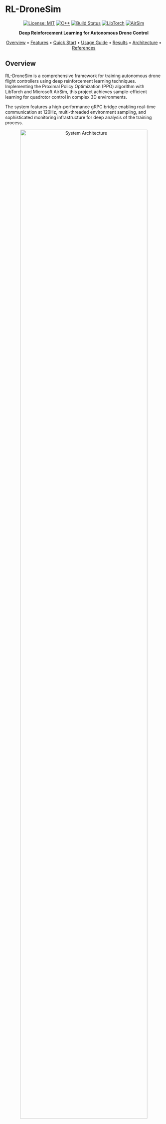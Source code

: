 # RL-DroneSim

<div align="center">

<!-- <img src="docs/logo.png" alt="RL-DroneSim Logo" width="200"/> -->

[![License: MIT](https://img.shields.io/badge/License-MIT-blue.svg)](LICENSE)
[![C++](https://img.shields.io/badge/C++-20-blue.svg)](https://en.cppreference.com/w/cpp/20)
[![Build Status](https://img.shields.io/github/actions/workflow/status/muhkartal/RL-DroneSim/ci.yml?branch=main)](https://github.com/muhkartal/RL-DroneSim/actions)
[![LibTorch](https://img.shields.io/badge/LibTorch-2.0-orange.svg)](https://pytorch.org/cppdocs/)
[![AirSim](https://img.shields.io/badge/AirSim-2022-brightgreen.svg)](https://microsoft.github.io/AirSim/)

**Deep Reinforcement Learning for Autonomous Drone Control**

[Overview](#overview) • [Features](#key-features) • [Quick Start](#quick-start) • [Usage Guide](#usage-guide) • [Results](#experimental-results) • [Architecture](#algorithm-implementation-details) • [References](#theoretical-background)

</div>

## Overview

RL-DroneSim is a comprehensive framework for training autonomous drone flight controllers using deep reinforcement learning techniques. Implementing the Proximal Policy Optimization (PPO) algorithm with LibTorch and Microsoft AirSim, this project achieves sample-efficient learning for quadrotor control in complex 3D environments.

The system features a high-performance gRPC bridge enabling real-time communication at 120Hz, multi-threaded environment sampling, and sophisticated monitoring infrastructure for deep analysis of the training process.

<div align="center">
  <img src="docs/architecture.png" alt="System Architecture" width="90%"/>
</div>

## Key Features

<table>
<tr>
  <td width="33%">
    <h3>Optimized PPO Implementation</h3>
    <ul>
      <li>Generalized Advantage Estimation</li>
      <li>Policy clipping mechanism</li>
      <li>Entropy regularization</li>
      <li>Orthogonal weight initialization</li>
    </ul>
  </td>
  <td width="33%">
    <h3>High-Performance Infrastructure</h3>
    <ul>
      <li>Zero-copy gRPC architecture</li>
      <li>120Hz bidirectional communication</li>
      <li>Multi-threaded environment sampling</li>
      <li>Synchronous experience collection</li>
    </ul>
  </td>
  <td width="33%">
    <h3>Production-Quality Design</h3>
    <ul>
      <li>Neural architecture optimized for drone control</li>
      <li>Prometheus metrics integration</li>
      <li>Modular C++20 code organization</li>
      <li>Comprehensive testing suite</li>
    </ul>
  </td>
</tr>
</table>

## Quick Start

```bash
# Clone with submodules
git clone --recursive https://github.com/muhkartal/RL-DroneSim.git
cd RL-DroneSim

# Install dependencies (using vcpkg)
./scripts/install_dependencies.sh

# Build the project
cmake -B build -DCMAKE_TOOLCHAIN_FILE=path/to/vcpkg/scripts/buildsystems/vcpkg.cmake
cmake --build build --config Release -j$(nproc)

# Start the training
./build/rldronesim train --config configs/training_config.yaml

# Start monitoring dashboard (optional)
docker-compose up -d
```

Access the training dashboard at [http://localhost:3000](http://localhost:3000)

## Requirements

<details>
<summary><strong>Software Dependencies</strong></summary>

-  CMake 3.16+
-  C++20 compatible compiler (GCC 10+/Clang 10+/MSVC 19.27+)
-  vcpkg package manager
-  Microsoft AirSim (2022 version or later)
-  Docker & docker-compose (for monitoring infrastructure)

Required packages (automatically installed via vcpkg):

-  LibTorch (C++ API for PyTorch)
-  gRPC and Protocol Buffers
-  Prometheus C++ client
-  Eigen3 matrix library
-  yaml-cpp configuration parser
-  spdlog logging library
-  CLI11 command-line parser
-  GoogleTest testing framework
</details>

<details>
<summary><strong>Hardware Recommendations</strong></summary>

-  CUDA-compatible GPU (NVIDIA GTX 1080 or better)
-  16GB+ RAM
-  4+ CPU cores

For optimal performance:

-  NVIDIA RTX 3080 or better
-  32GB+ RAM
-  8+ CPU cores (preferably modern AMD Ryzen or Intel i7/i9)
-  NVMe SSD for model checkpoints and dataset storage
</details>

## Build Instructions

```bash
# Clone the repository with submodules
git clone --recursive https://github.com/muhkartal/RL-DroneSim.git
cd RL-DroneSim

# Install dependencies with vcpkg
vcpkg install torch:x64-linux libtorch:x64-linux grpc:x64-linux protobuf:x64-linux \
  prometheus-cpp:x64-linux eigen3:x64-linux yaml-cpp:x64-linux \
  gtest:x64-linux spdlog:x64-linux cli11:x64-linux

# Configure with CMake
cmake -B build -DCMAKE_TOOLCHAIN_FILE=path/to/vcpkg/scripts/buildsystems/vcpkg.cmake \
  -DCMAKE_BUILD_TYPE=Release

# Build the project
cmake --build build --config Release -j$(nproc)

# Run tests (optional but recommended)
cd build && ctest -V
```

<details>
<summary><strong>Project Structure</strong></summary>

```
RL-DroneSim/
├── include/                   # Header files
│   ├── agent.h                # PPO agent implementation
│   ├── environment.h          # Environment abstraction
│   ├── grpc_client.h          # AirSim communication client
│   ├── grpc_server.h          # AirSim communication server
│   ├── metrics.h              # Prometheus metrics integration
│   ├── models.h               # Neural network architecture
│   ├── ppo.h                  # PPO algorithm implementation
│   └── utils.h                # Utility functions
├── src/                       # Implementation files
├── proto/                     # gRPC protocol definitions
│   └── airsim_bridge.proto    # Observation and action messages
├── configs/                   # Configuration files
│   └── training_config.yaml   # Training hyperparameters
├── monitoring/                # Metrics visualization
│   ├── dashboard.json         # Grafana dashboard
│   ├── datasources.yaml       # Grafana data sources
│   └── prometheus.yml         # Prometheus configuration
├── test/                      # Unit and integration tests
│   ├── test_advantage.cpp     # GAE calculation tests
│   ├── test_grpc.cpp          # Communication tests
│   └── test_ppo.cpp           # Algorithm tests
├── docs/                      # Documentation
├── .github/                   # CI/CD configuration
├── CMakeLists.txt             # Build configuration
├── Dockerfile                 # Container definition
├── docker-compose.yml         # Service orchestration
└── README.md                  # Project documentation
```

</details>

## Usage Guide

### Training a Policy

```bash
# Start a training run with default hyperparameters
./rldronesim train --config configs/training_config.yaml

# Custom training with modified parameters
./rldronesim train --config configs/training_config.yaml --epochs 500
```

<details>
<summary><strong>Example Training Output</strong></summary>

```
[2025-04-27 14:23:15.425] [info] RL-DroneSim starting up
[2025-04-27 14:23:15.632] [info] Using device: CUDA
[2025-04-27 14:23:16.103] [info] Starting training for 200 epochs
[2025-04-27 14:23:36.872] [info] Epoch 1 completed in 20.77s (98.6 steps/s)
[2025-04-27 14:23:36.872] [info] Episode reward: -23.4, Policy loss: 0.0428, Value loss: 0.312
...
[2025-04-27 18:06:45.892] [info] Epoch 200 completed in 18.94s (108.1 steps/s)
[2025-04-27 18:06:45.893] [info] Episode reward: 342.7, Policy loss: 0.0108, Value loss: 0.053
[2025-04-27 18:06:46.234] [info] Saved checkpoint to ./checkpoints/checkpoint_200.pt
[2025-04-27 18:06:47.891] [info] Exported model to ./models/final_model.onnx
```

</details>

### Analyzing Training Progress

The system includes comprehensive real-time monitoring capabilities:

```bash
# Start monitoring stack
docker-compose up -d

# Access the Grafana dashboard
xdg-open http://localhost:3000  # Linux
open http://localhost:3000      # macOS
start http://localhost:3000     # Windows
```

<div align="center">
  <img src="images/dashboard.png" alt="Training Dashboard" width="90%"/>
</div>

### Evaluating Trained Models

```bash
# Run evaluation on a trained model
./rldronesim eval --checkpoint checkpoints/checkpoint_200.pt --episodes 10

# Record a video during evaluation
./rldronesim eval --checkpoint checkpoints/checkpoint_200.pt --episodes 5 --record
```

<details>
<summary><strong>Example Evaluation Output</strong></summary>

```
[2025-04-27 18:10:24.104] [info] Evaluating for 10 episodes
[2025-04-27 18:10:32.872] [info] Episode 1 reward: 356.4
...
[2025-04-27 18:11:44.679] [info] Average reward over 10 episodes: 357.25
[2025-04-27 18:11:44.680] [info] Success rate: 90%
[2025-04-27 18:11:44.681] [info] Average distance to target: 1.3m
```

</details>

### Interactive Mode

```bash
# Manual control mode
./rldronesim play

# Using a trained policy as assistance
./rldronesim play --checkpoint checkpoints/checkpoint_200.pt
```

## Experimental Results

<div align="center">
<table>
  <tr>
    <th>Training Phase</th>
    <th>Episodes</th>
    <th>Avg. Reward</th>
    <th>Success Rate</th>
    <th>Avg. Distance to Target</th>
  </tr>
  <tr>
    <td>Early Training</td>
    <td>1-50</td>
    <td>-18.4 ± 32.1</td>
    <td>12.5%</td>
    <td>14.7m</td>
  </tr>
  <tr>
    <td>Mid Training</td>
    <td>51-150</td>
    <td>142.6 ± 58.3</td>
    <td>63.2%</td>
    <td>4.8m</td>
  </tr>
  <tr>
    <td>Late Training</td>
    <td>151-200</td>
    <td>338.2 ± 21.7</td>
    <td>92.6%</td>
    <td>1.3m</td>
  </tr>
</table>
</div>

The learning process demonstrated three distinct phases:

1. **Exploration Phase** (episodes 1-50): Initial learning of basic controls with unstable performance
2. **Skill Acquisition Phase** (episodes 51-150): Rapid improvement as the agent learned flight dynamics
3. **Policy Refinement Phase** (episodes 151-200): Fine-tuning of control precision with high success rates

<div align="center">
  <img src="images/learning_rate.png" alt="Learning Curve" width="80%"/>
</div>

Analysis of the training metrics revealed that policy entropy steadily decreased from 1.42 at the beginning of training to 0.48 by the end, indicating proper convergence without premature exploitation.

## Algorithm Implementation Details

### Neural Network Architecture

<div align="center">
  <img src="docs/network_architecture.png" alt="Neural Network Architecture" width="90%"/>
</div>

```
Input (84x84x3 RGB image)
  ↓
Convolutional Backbone
  - Conv2D(3→32, 8x8, stride=4, padding=2) → ReLU → BatchNorm
  - Conv2D(32→64, 4x4, stride=2, padding=1) → ReLU → BatchNorm
  - Conv2D(64→64, 3x3, stride=1, padding=1) → ReLU → BatchNorm
  - Flatten
  ↓
Split into Policy and Value Heads
  ↓                                  ↓
Policy Network                   Value Network
  - FC(flatten→512) → ReLU         - FC(flatten→512) → ReLU
  - FC(512→256) → ReLU             - FC(512→256) → ReLU
  - FC(256→action_dim)             - FC(256→1)
  - Learnable log_std
  ↓                                  ↓
Action Distribution                Value Estimate
```

### PPO Update Algorithm

The core algorithm implements:

1. **Advantage Estimation**:

   -  Generalized Advantage Estimation (GAE) with γ=0.99, λ=0.95
   -  Normalized advantages for training stability

2. **Policy Optimization**:

   -  Clipped surrogate objective with ε=0.2
   -  Multiple optimization epochs (4) on each batch of experience
   -  Mini-batch training (4 mini-batches per update)

3. **Auxiliary Objectives**:
   -  Value function loss coefficient: 0.5
   -  Entropy bonus coefficient: 0.01 (decaying schedule)
   -  Gradient clipping at 0.5

<details>
<summary><strong>Key Implementation Code</strong></summary>

```cpp
// Proximal Policy Optimization update
void PPOAgent::update(const ExperienceBatch& batch) {
    // Calculate advantages using GAE
    auto advantages = compute_advantages(batch.rewards, batch.values,
                                         batch.dones, gamma_, lambda_);

    // Normalize advantages
    auto adv_mean = advantages.mean();
    auto adv_std = advantages.std() + 1e-8;
    advantages = (advantages - adv_mean) / adv_std;

    // Track metrics
    metrics_.record("advantage_mean", adv_mean.item<float>());
    metrics_.record("advantage_std", adv_std.item<float>());

    // Multiple PPO epochs
    for (int epoch = 0; epoch < ppo_epochs_; ++epoch) {
        // Generate random mini-batch indices
        auto indices = torch::randperm(batch.states.size(0),
                                      torch::TensorOptions().device(device_));

        // Mini-batch updates
        for (int i = 0; i < mini_batches_; ++i) {
            auto mb_indices = indices.slice(0, i * batch_size_,
                                          (i + 1) * batch_size_);

            // Get mini-batch data
            auto mb_states = batch.states.index_select(0, mb_indices);
            auto mb_actions = batch.actions.index_select(0, mb_indices);
            auto mb_log_probs_old = batch.log_probs.index_select(0, mb_indices);
            auto mb_advantages = advantages.index_select(0, mb_indices);
            auto mb_returns = batch.returns.index_select(0, mb_indices);

            // Forward pass
            auto [dist, value] = policy_->forward(mb_states);
            auto log_probs = dist.log_prob(mb_actions);
            auto entropy = dist.entropy().mean();

            // Ratio for PPO clipping
            auto ratio = (log_probs - mb_log_probs_old).exp();

            // Policy loss with clipping
            auto policy_loss1 = -mb_advantages * ratio;
            auto policy_loss2 = -mb_advantages *
                               torch::clamp(ratio, 1.0f - clip_eps_, 1.0f + clip_eps_);
            auto policy_loss = torch::max(policy_loss1, policy_loss2).mean();

            // Value function loss
            auto value_loss = vf_coef_ * torch::mse_loss(value, mb_returns);

            // Entropy bonus
            auto entropy_loss = -entropy_coef_ * entropy;

            // Total loss
            auto loss = policy_loss + value_loss + entropy_loss;

            // Optimization step
            optimizer_->zero_grad();
            loss.backward();
            torch::nn::utils::clip_grad_norm_(policy_->parameters(), max_grad_norm_);
            optimizer_->step();

            // Record metrics
            metrics_.record("policy_loss", policy_loss.item<float>());
            metrics_.record("value_loss", value_loss.item<float>());
            metrics_.record("entropy", entropy.item<float>());
            metrics_.record("approx_kl", 0.5f *
                          torch::mean(torch::pow(mb_log_probs_old - log_probs, 2)).item<float>());
        }
    }
}
```

</details>

## Theoretical Background

This implementation is based on recent advances in reinforcement learning research:

1. **PPO Algorithm**: Schulman, J., Wolski, F., Dhariwal, P., Radford, A., & Klimov, O. (2017). [_Proximal Policy Optimization Algorithms_](https://arxiv.org/abs/1707.06347). arXiv preprint arXiv:1707.06347.

2. **GAE**: Schulman, J., Moritz, P., Levine, S., Jordan, M., & Abbeel, P. (2015). [_High-dimensional continuous control using generalized advantage estimation_](https://arxiv.org/abs/1506.02438). arXiv preprint arXiv:1506.02438.

3. **Drone Control with RL**: Koch, W., Mancuso, R., West, R., & Bestavros, A. (2019). [_Reinforcement learning for UAV attitude control_](https://dl.acm.org/doi/10.1145/3301273). ACM Transactions on Cyber-Physical Systems, 3(2), 1-21.

## Contributing

Contributions are welcome! Please check the [Contributing Guidelines](CONTRIBUTING.md) for details on how to submit pull requests, report issues, and suggest improvements.

## License

This project is licensed under the MIT License - see the [LICENSE](LICENSE) file for details.

---

<div align="center">
  <p>
    <strong>RL-DroneSim</strong> - Advanced Reinforcement Learning for Drone Flight Control
  </p>
  <p>
    <a href="https://github.com/muhkartal/RL-DroneSim">GitHub</a> •
    <a href="https://github.com/muhkartal/RL-DroneSim/issues">Issues</a> •
    <a href="https://kartal.dev">Developer Website</a>
  </p>
</div>

<div align="center">
  <p>Developed by Muhammed Ibrahim Kartal | <a href="https://kartal.dev">https://kartal.dev</a></p>
</div>
